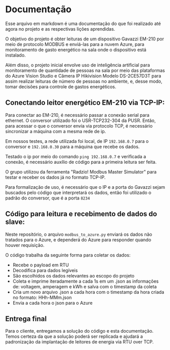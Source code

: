 # Documentação

Esse arquivo em markdown é uma documentação do que foi realizado até agora no projeto e as respectivas lições aprendidas.

O objetivo do projeto é obter leituras de um dispositivo Gavazzi EM-210 por meio de protocolo MODBUS e enviá-las para a nuvem Azure, para monitoramento de gasto energético na sala onde o dispositivo está instalado. 

Além disso, o projeto inicial envolve uso de inteligência artificial para monitoramento de quantidade de pessoas na sala por meio das plataformas do Azure Vision Studio e Câmera IP Hikivision Modelo DS-2CE57D3T para assim realizar leituras de número de pessoas no ambiente, e, desse modo, tomar decisões para controle de gastos energéticos.




## Conectando leitor energético EM-210 via TCP-IP:

Para conectar ao EM-210, é necessário passar a conexão serial para ethernet. O conversor utilizado foi o USR-TCP232-304 da PUSR. Então, para acessar o que o conversor envia via protocolo TCP, é necessário sincronizar a máquina com a mesma rede de ip. 

Em nossos testes, a rede utilizada foi local, de IP ```192.168.0.7``` para o conversor e ```192.168.0.30``` para a máquina que recebe os dados. 

Testado o ip por meio do comando ```ping 192.168.0.7``` e verificada a conexão, é necessário auxílio de código para a primeira leitura ser feita.

O grupo utilizou da ferramenta "Radzio! Modbus Master Simulator" para testar e receber os dados já no formato TCP-IP.

Para formalização de uso, é necessário que o IP e a porta do Gavazzi sejam buscados pelo código que interpretará os dados, então foi utilizado o padrão do conversor, que é a porta ```8234```

## Código para leitura e recebimento de dados do slave:

Neste repositório, o arquivo ```modbus_to_azure.py``` enviará os dados não tratados para o Azure, e dependerá do Azure para responder quando houver requisição.

O código trabalha da seguinte forma para coletar os dados:

- Recebe o payload em RTU
- Decodifica para dados legíveis
- São escolhidos os dados relevantes ao escopo do projeto
- Coleta e imprime iteradamente a cada 1s em um .json as informações de: voltagem, amperagem e kWh e salva com o timestamp da coleta
- Cria um novo arquivo .json a cada hora com o timestamp da hora criada no formato: HHh-MMm.json
- Envia a cada hora o json para o Azure

## Entrega final
Para o cliente, entregamos a solução do código e esta documentação. Temos certeza da que a solução poderá ser replicada e ajudará a padronização da implantação de leitores de energia via RTU over TCP.

